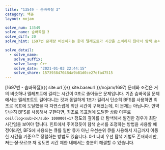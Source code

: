 ```yaml
---
title: "13549 - 숨바꼭질 3"
category: 백준
layout: nojam

solve_num: 13549
solve_name: 숨바꼭질 3
solve_diff: 20
solve_hint: 1697번 문제랑 비슷하기는 한데 텔레포트가 시간을 소비하지 않아서 탐색 순서를 조정할 필요가 있을 것 같아요...!!

solve_detail:
  - solve_name:
    solve_suffix:
    solve_lang: C++
    solve_date: "2021-01-03 22:44:15"
    solve_share: 1573938470484a9b81d0ce27efa47515
---
```


[1697번 - 숨바꼭질]({{ site.url }}{{ site.baseurl }}/nojam/1697) 문제와 조건은 거의 비슷하나 텔레포트에 걸리는 시간이 0초로 줄어들은 문제입니다. 기존 숨바꼭질 문제에서는 텔레포트도 걸어다니는 것과 동일하게 1초가 걸려서 단순히 BFS를 사용하면 최초로 목표에 도달했을 때 자연스럽게 최단 시간이 구해졌는데, 이 문제는 아닙니다. 만약 단순히 BFS를 사용해서 구한다면, 최초로 목표점에 도달한 상황 이후로 `ceil(log<sub>2</sub> 100000)=17` 정도의 깊이를 더 탐색해서 발견한 경우가 최단 시간임을 보여야 합니다. 힌트에서 주어졌듯이 탐색 순서를 조정하는 방법을 사용할 예정이라면, BFS에 사용되는 큐를 일반 큐가 아닌 우선순위 큐를 사용해서 지금까지 이동한 시간을 기준으로 정렬하는 방법도 있습니다. 0-1 너비 우선 탐색 기법도 존재하지만, ~~저는 잘 모르고~~ 저 정도면 시간 제한 내에서는 충분히 해결할 수 있습니다.
